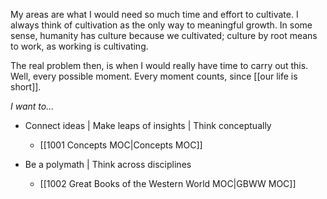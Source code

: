 My areas are what I would need so much time and effort to cultivate. I always think of cultivation as the only way to meaningful growth. In some sense, humanity has culture because we cultivated; culture by root means to work, as working is cultivating.

The real problem then, is when I would really have time to carry out this. Well, every possible moment. Every moment counts, since [[our life is short]].

_I want to..._

-   Connect ideas | Make leaps of insights | Think conceptually
    -   [[1001 Concepts MOC|Concepts MOC]]

-   Be a polymath | Think across disciplines
    -   [[1002 Great Books of the Western World MOC|GBWW MOC]]


